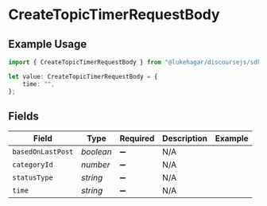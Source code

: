 # CreateTopicTimerRequestBody

## Example Usage

```typescript
import { CreateTopicTimerRequestBody } from "@lukehagar/discoursejs/sdk/models/operations";

let value: CreateTopicTimerRequestBody = {
    time: "",
};
```

## Fields

| Field              | Type               | Required           | Description        | Example            |
| ------------------ | ------------------ | ------------------ | ------------------ | ------------------ |
| `basedOnLastPost`  | *boolean*          | :heavy_minus_sign: | N/A                |                    |
| `categoryId`       | *number*           | :heavy_minus_sign: | N/A                |                    |
| `statusType`       | *string*           | :heavy_minus_sign: | N/A                |                    |
| `time`             | *string*           | :heavy_minus_sign: | N/A                |                    |